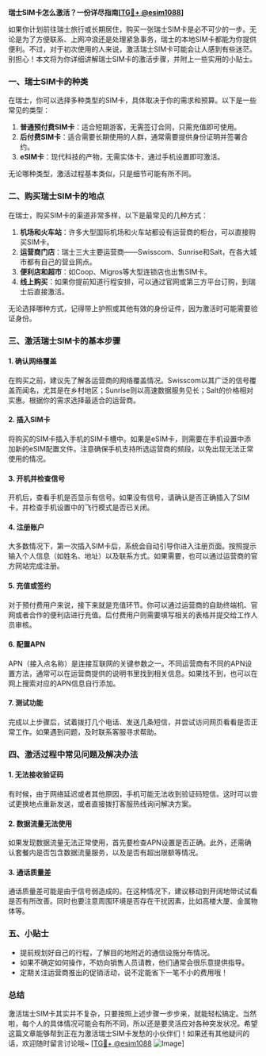 **瑞士SIM卡怎么激活？一份详尽指南[[TG💪+ @esim1088](https://t.me/s/esim1088)]**

如果你计划前往瑞士旅行或长期居住，购买一张瑞士SIM卡是必不可少的一步。无论是为了方便联系、上网冲浪还是处理紧急事务，瑞士的本地SIM卡都能为你提供便利。不过，对于初次使用的人来说，激活瑞士SIM卡可能会让人感到有些迷茫。别担心！本文将为你详细讲解瑞士SIM卡的激活步骤，并附上一些实用的小贴士。

### 一、瑞士SIM卡的种类

在瑞士，你可以选择多种类型的SIM卡，具体取决于你的需求和预算。以下是一些常见的类型：

1. **普通预付费SIM卡**：适合短期游客，无需签订合同，只需充值即可使用。
2. **后付费SIM卡**：适合需要长期使用的人群，通常需要提供身份证明并签署合约。
3. **eSIM卡**：现代科技的产物，无需实体卡，通过手机设置即可激活。

无论哪种类型，激活过程基本类似，只是细节可能有所不同。

### 二、购买瑞士SIM卡的地点

在瑞士，购买SIM卡的渠道非常多样，以下是最常见的几种方式：

1. **机场和火车站**：许多大型国际机场和火车站都设有运营商的柜台，可以直接购买SIM卡。
2. **运营商门店**：瑞士三大主要运营商——Swisscom、Sunrise和Salt，在各大城市都有自己的营业网点。
3. **便利店和超市**：如Coop、Migros等大型连锁店也出售SIM卡。
4. **线上购买**：如果你提前知道行程安排，可以通过官网或第三方平台订购，到瑞士后直接激活。

无论选择哪种方式，记得带上护照或其他有效的身份证件，因为激活时可能需要验证身份。

### 三、激活瑞士SIM卡的基本步骤

#### 1. 确认网络覆盖
在购买之前，建议先了解各运营商的网络覆盖情况。Swisscom以其广泛的信号覆盖而闻名，尤其是在乡村地区；Sunrise则以高速数据服务见长；Salt的价格相对实惠。根据你的需求选择最适合的运营商。

#### 2. 插入SIM卡
将购买的SIM卡插入手机的SIM卡槽中。如果是eSIM卡，则需要在手机设置中添加新的eSIM配置文件。注意确保手机支持所选运营商的频段，以免出现无法正常使用的情况。

#### 3. 开机并检查信号
开机后，查看手机是否显示有信号。如果没有信号，请确认是否正确插入了SIM卡，并检查手机设置中的飞行模式是否已关闭。

#### 4. 注册账户
大多数情况下，第一次插入SIM卡后，系统会自动引导你进入注册页面。按照提示输入个人信息（如姓名、地址）以及联系方式。如果需要，也可以通过运营商的官方网站完成注册。

#### 5. 充值或签约
对于预付费用户来说，接下来就是充值环节。你可以通过运营商的自助终端机、官网或者合作的便利店进行充值。后付费用户则需要填写相关的表格并提交给工作人员审核。

#### 6. 配置APN
APN（接入点名称）是连接互联网的关键参数之一。不同运营商有不同的APN设置方法，通常可以在运营商提供的说明书里找到相关信息。如果找不到，也可以在网上搜索对应的APN信息自行添加。

#### 7. 测试功能
完成以上步骤后，试着拨打几个电话、发送几条短信，并尝试访问网页看看是否正常工作。如果遇到问题，及时联系客服寻求帮助。

### 四、激活过程中常见问题及解决办法

#### 1. 无法接收验证码
有时候，由于网络延迟或者其他原因，手机可能无法收到验证码短信。这时可以尝试更换地点重新发送，或者直接拨打客服热线询问解决方案。

#### 2. 数据流量无法使用
如果发现数据流量无法正常使用，首先要检查APN设置是否正确。此外，还需确认套餐内是否包含数据流量服务，以及是否有超出限额等情况。

#### 3. 通话质量差
通话质量差可能是由于信号弱造成的。在这种情况下，建议移动到开阔地带试试看是否有所改善。同时也要注意周围环境是否存在干扰因素，比如高楼大厦、金属物体等。

### 五、小贴士

- 提前规划好自己的行程，了解目的地附近的通信设施分布情况。
- 如果不确定如何操作，不妨向销售人员请教，他们通常会很乐意提供指导。
- 定期关注运营商推出的促销活动，说不定能省下一笔不小的费用哦！

### 总结

激活瑞士SIM卡其实并不复杂，只要按照上述步骤一步步来，就能轻松搞定。当然啦，每个人的具体情况可能会有所不同，所以还是要灵活应对各种突发状况。希望这篇文章能够帮到正在为激活瑞士SIM卡发愁的小伙伴们！如果还有其他疑问的话，欢迎随时留言讨论哦~ [[TG💪+ @esim1088](https://t.me/s/esim1088) ![Image](https://i.postimg.cc/4NQfJmqS/Snipaste-2025-05-13-00-14-12.png)]